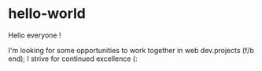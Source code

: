 # hello-world
Hello everyone !

I'm looking for some opportunities to work together in web dev.projects (f/b end);
I strive for continued excellence (: 
